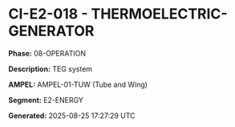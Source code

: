 # CI-E2-018 - THERMOELECTRIC-GENERATOR

**Phase:** 08-OPERATION

**Description:** TEG system

**AMPEL:** AMPEL-01-TUW (Tube and Wing)

**Segment:** E2-ENERGY

**Generated:** 2025-08-25 17:27:29 UTC
